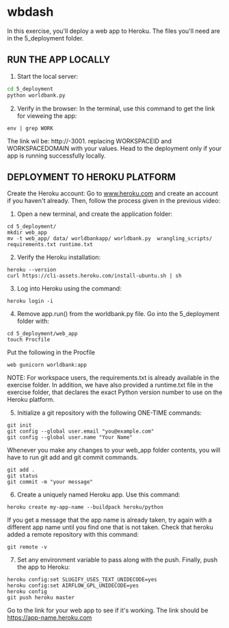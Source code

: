 # wbdash

In this exercise, you'll deploy a web app to Heroku. The files you'll need are in the 5_deployment folder.

## RUN THE APP LOCALLY
1. Start the local server:
```bash
cd 5_deployment
python worldbank.py
```

2. Verify in the browser: In the terminal, use this command to get the link for vieweing the app:
```
env | grep WORK
```
The link wil be:
http://<WORKSPACESPACEID>-3001.<WORKSPACEDOMAIN> replacing WORKSPACEID and WORKSPACEDOMAIN with your values. Head to the deployment only if your app is running successfully locally. 



## DEPLOYMENT TO HEROKU PLATFORM
Create the Heroku account: Go to www.heroku.com and create an account if you haven't already. Then, follow the process given in the previous video:

1. Open a new terminal, and create the application folder:
```
cd 5_deployment/
mkdir web_app
mv -t web_app/ data/ worldbankapp/ worldbank.py  wrangling_scripts/ requirements.txt runtime.txt
```


2. Verify the Heroku installation:
```
heroku --version
curl https://cli-assets.heroku.com/install-ubuntu.sh | sh
```


3. Log into Heroku using the command:
```
heroku login -i
```


4. Remove app.run() from the worldbank.py file. Go into the 5_deployment folder with:

```
cd 5_deployment/web_app
touch Procfile
```

Put the following in the Procfile
```
web gunicorn worldbank:app
```

NOTE: For workspace users, the requirements.txt is already available in the exercise folder. In addition, we have also provided a runtime.txt file in the exercise folder, that declares the exact Python version number to use on the Heroku platform.


5. Initialize a git repository with the following ONE-TIME commands:
```
git init
git config --global user.email "you@example.com"
git config --global user.name "Your Name"
```

Whenever you make any changes to your web_app folder contents, you will have to run git add and git commit commands.
```
git add .
git status
git commit -m "your message"
```


6. Create a uniquely named Heroku app. Use this command:
```
heroku create my-app-name --buildpack heroku/python
```
If you get a message that the app name is already taken, try again with a different app name until you find one that is not taken. Check that heroku added a remote repository with this command:
```
git remote -v
```

7. Set any environment variable to pass along with the push. Finally, push the app to Heroku:
```
heroku config:set SLUGIFY_USES_TEXT_UNIDECODE=yes
heroku config:set AIRFLOW_GPL_UNIDECODE=yes
heroku config
git push heroku master
```

Go to the link for your web app to see if it's working. The link should be https://app-name.heroku.com
